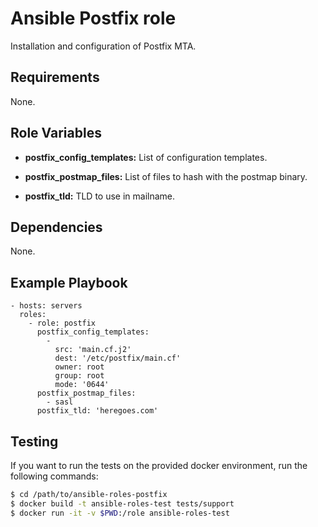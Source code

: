 # Ansible Postfix role

Installation and configuration of Postfix MTA.

## Requirements

None.

## Role Variables

* __postfix_config_templates:__
  List of configuration templates.

* __postfix_postmap_files:__
  List of files to hash with the postmap binary.

* __postfix_tld:__
  TLD to use in mailname.

## Dependencies

None.

## Example Playbook

```
- hosts: servers
  roles:
    - role: postfix
      postfix_config_templates:
        -
          src: 'main.cf.j2'
          dest: '/etc/postfix/main.cf'
          owner: root
          group: root
          mode: '0644'
      postfix_postmap_files:
        - sasl
      postfix_tld: 'heregoes.com'
```

## Testing

If you want to run the tests on the provided docker environment, run the following commands:

```bash
$ cd /path/to/ansible-roles-postfix
$ docker build -t ansible-roles-test tests/support
$ docker run -it -v $PWD:/role ansible-roles-test
```
